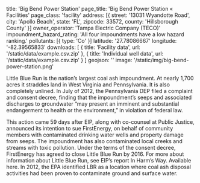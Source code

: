 title: 'Big Bend Power Station'
page_title: 'Big Bend Power Station « Facilities'
page_class: 'facility'
address: [{
  street: '13031 Wyandotte Road',
  city: 'Apollo Beach',
  state: 'FL',
  zipcode: 33572,
  county: 'Hillsborough County'
}]
owner_operator: 'Tampa Electric Company (TECO)'
impoundment_hazard_rating: 'All four impoundments have a low hazard ranking.'
pollutants: [{
  type: 'Co'
}]
latitude: '27.78086667'
longitude: '-82.39565833'
downloads: [
{
  title: 'Facility data',
  url: '/static/data/example.csv.zip'
},
{
  title: 'Individual well data',
  url: '/static/data/example.csv.zip'
}
]
geojson: ''
image: '/static/img/big-bend-power-station.png'

Little Blue Run is the nation’s largest coal ash impoundment. At nearly 1,700 acres it straddles land in West Virginia and Pennsylvania. It is also completely unlined. In July of 2012, the Pennsylvania DEP filed a complaint and consent decree, finding that the impoundment’s seeps and associated discharges to groundwater “may present an imminent and substantial endangerment to health or the environment,” in violation of federal law.

This action came 59 days after EIP, along with co-counsel at Public Justice, announced its intention to sue FirstEnergy, on behalf of community members with contaminated drinking water wells and property damage from seeps.  The impoundment has also contaminated local creeks and streams with toxic pollution.  Under the terms of the consent decree, FirstEnergy has agreed to close Little Blue Run by 2016. For more about information about Little Blue Run, see EIP’s report In Harm’s Way. Available here. In 2012, the EPA identified LBR as a location where coal ash disposal activities had been proven to contaminate ground and surface water.